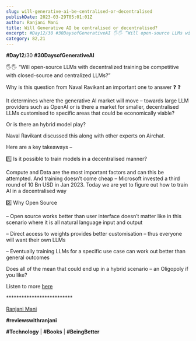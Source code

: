 ```yaml
---
slug: will-generative-ai-be-centralised-or-decentralised
publishDate: 2023-03-29T05:01:01Z
author: Ranjani Mani
title: Will Generative AI be centralised or decentralised? 
excerpt: #Day12/30 #30DaysofGenerativeAI 🖐🖐 “Will open-source LLMs with decentralized training be competitive with closed-source and centralized LLMs?” Why is this question from Naval Ravikant an important one to answer ❓ ❓ It determines where the generative AI market will move – towards large LLM providers such as OpenAI or is there a market for smaller, decentralised LLMs  ... 
category: 82,21
---
```


**#Day12**/30 **#30DaysofGenerativeAI**

🖐🖐 “Will open-source LLMs with decentralized training be competitive with closed-source and centralized LLMs?”

Why is this question from Naval Ravikant an important one to answer ❓ ❓

It determines where the generative AI market will move – towards large LLM providers such as OpenAI or is there a market for smaller, decentralised LLMs customised to specific areas that could be economically viable?

Or is there an hybrid model play?

Naval Ravikant discussed this along with other experts on Airchat.

Here are a key takeaways –

1️⃣ Is it possible to train models in a decentralised manner?

Compute and Data are the most important factors and can this be attempted. And training doesn’t come cheap – Microsoft invested a third round of 10 Bn USD in Jan 2023\. Today we are yet to figure out how to train AI in a decentralised way

2️⃣ Why Open Source

– Open source works better than user interface doesn’t matter like in this scenario where it is all natural language input and output

– Direct access to weights provides better customisation – thus everyone will want their own LLMs

– Eventually training LLMs for a specific use case can work out better than general outcomes

Does all of the mean that could end up in a hybrid scenario – an Oligopoly if you like?

Listen to more [here](https://www.getairchat.com/naval/aiexploration?t=644992)

\*\*\*\*\*\*\*\*\*\*\*\*\*\*\*\*\*\*\*\*\*\*\*\*\*\*

[Ranjani Mani](https://www.linkedin.com/feed/#)

**#reviewswithranjani**

**#Technology** | **#Books** | **#BeingBetter**